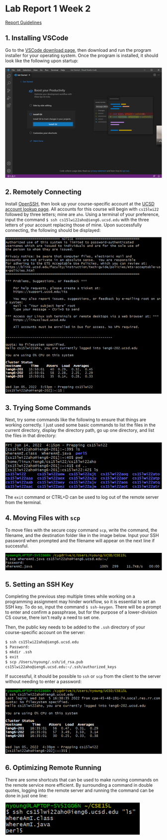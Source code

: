 # Lab Report 1 Week 2

[Report Guidelines](https://ucsd-cse15l-w22.github.io/week/week2/#week-2-lab-report)

## 1. Installing VSCode
Go to the [VSCode download page](https://code.visualstudio.com/download), then download and run the program installer for your operating system. Once the program is installed, it should look like the following upon startup:

![vscode](Images/vscode.png)

## 2. Remotely Connecting
Install [OpenSSH](https://docs.microsoft.com/en-us/windows-server/administration/openssh/openssh_install_firstuse), then look up your course-specific account at the [UCSD account lookup page](https://sdacs.ucsd.edu/~icc/index.php). All accounts for this course will begin with `cs15lwi22` followed by three letters; mine are `aho`. Using a terminal of your preference, input the command `$ ssh cs15lwi22aho@ieng6.ucsd.edu` with the three letters of your account replacing those of mine. Upon successfully connecting, the following should be displayed:

![remote-connect](Images/remote-connect.png)

## 3. Trying Some Commands
Next, try some commands like the following to ensure that things are working correctly. I just used some basic commands to list the files in the current directory, display the directory path, go up one directory, and list the files in that directory:

![example-commands](Images/example-commands.PNG)

The `exit` command or CTRL+D can be used to log out of the remote server from the terminal.

## 4. Moving Files with `scp`
To move files with the secure copy command `scp`, write the command, the filename, and the destination folder like in the image below. Input your SSH password when prompted and the filename will appear on the next line if successful.

![secure-copy](Images/secure-copy.png)

## 5. Setting an SSH Key
Completing the previous step multiple times while working on a programming assignment may hinder workflow, so it is essential to set an SSH key. To do so, input the command `$ ssh-keygen`. There will be a prompt to enter and confirm a passphrase, but for the purpose of a lower-division CS course, there isn't really a need to set one.

Then, the public key needs to be added to the `.ssh` directory of your course-specific account on the server:
```
$ ssh cs15lwi22aho@ieng6.ucsd.edu
$ Password:
$ mkdir .ssh
$ exit
$ scp /Users/nyoung/.ssh/id_rsa.pub cs15lwi22aho@ieng6.ucsd.edu:~/.ssh/authorized_keys
```

If successful, it should be possible to `ssh` or `scp` from the client to the server without needing to enter a password:

![ssh-proof](Images/ssh-proof.png)

## 6. Optimizing Remote Running
There are some shortcuts that can be used to make running commands on the remote service more efficient. By surrounding a command in double quotes, logging into the remote server and running the command can be done in just one line:

![optimizing-remote](Images/optimizing-remote.PNG)

